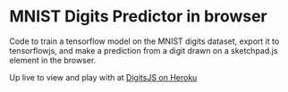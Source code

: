 # MNIST Digits Predictor in browser

Code to train a tensorflow model on the MNIST digits dataset, export it to tensorflowjs, and make a prediction from a digit drawn on a sketchpad.js element in the browser.

Up live to view and play with at [DigitsJS on Heroku](https://digitsjs.herokuapp.com/)